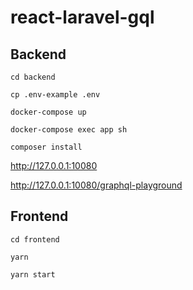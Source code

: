 # react-laravel-gql

## Backend 

`cd backend`

`cp .env-example .env`

`docker-compose up`

`docker-compose exec app sh`

`composer install`

http://127.0.0.1:10080

http://127.0.0.1:10080/graphql-playground

## Frontend

`cd frontend`

`yarn`

`yarn start`
